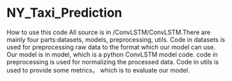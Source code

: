 # NY_Taxi_Prediction
How to use this code All source is in /ConvLSTM/ConvLSTM.There are mainly four parts:datasets, models, preprocessing, utils. Code in datasets is used for preprocessing raw data to the format which our model can use. Our model is in model, which is a python ConvLSTM model code. code in preprocessing is used for normalizing the processed data. Code in utils is used to provide some metrics， which is to evaluate our model.
